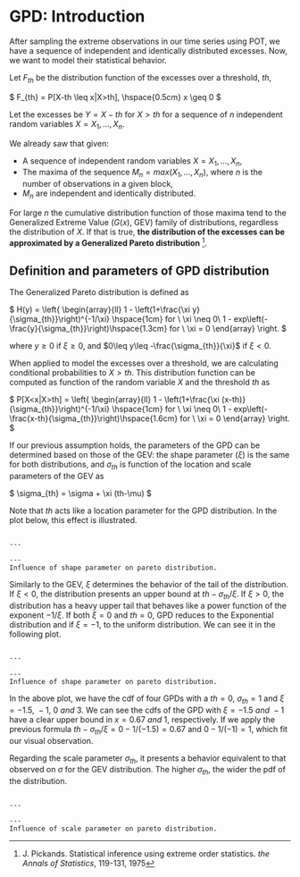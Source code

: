 
# GPD: Introduction

After sampling the extreme observations in our time series using POT, we have a sequence of independent and identically distributed excesses. Now, we want to model their statistical behavior.

Let $F_{th}$ be the distribution function of the excesses over a threshold, $th$,

$
F_{th} = P[X-th \leq x|X>th], \hspace{0.5cm} x  \geq 0
$

Let the excesses be $Y=X-th$ for $X>th$ for a sequence of $n$ independent random variables $X = X_1,...,X_n$. 

We already saw that given:
- A sequence of independent random variables $X = X_1,...,X_n$,
- The maxima of the sequence $M_n = max(X_1,..., X_n)$, where $n$ is the number of observations in a given block,
- $M_n$ are independent and identically distributed.

For large $n$ the cumulative distribution function of those maxima tend to the Generalized Extreme Value ($G(x)$, GEV) family of distributions, regardless the distribution of $X$. If that is true, **the distribution of the excesses can be approximated by a Generalized Pareto distribution** [^gpd_ref].

## Definition and parameters of GPD distribution

The Generalized Pareto distribution is defined as

$
H(y) = \left\{
    \begin{array}{ll}
        1 - \left(1+\frac{\xi y}{\sigma_{th}}\right)^{-1/\xi} \hspace{1cm} for \ \xi \neq 0\\
        1 - exp\left(-\frac{y}{\sigma_{th}}\right)\hspace{1.3cm} for \ \xi = 0
    \end{array}
\right.
$

where $y\geq0$ if $\xi \geq 0$, and $0\leq y\leq -\frac{\sigma_{th}}{\xi}$ if $\xi<0$.

When applied to model the excesses over a threshold, we are calculating conditional probabilities to $X>th$. This distribution function can be computed as function of the random variable $X$ and the threshold $th$ as

$
 P[X<x|X>th] = \left\{
    \begin{array}{ll}
        1 - \left(1+\frac{\xi (x-th)}{\sigma_{th}}\right)^{-1/\xi} \hspace{1cm} for \ \xi \neq 0\\
        1 - exp\left(-\frac{x-th}{\sigma_{th}}\right)\hspace{1.6cm} for \ \xi = 0
    \end{array}
\right.
$

If our previous assumption holds, the parameters of the GPD can be determined based on those of the GEV: the shape parameter ($\xi$) is the same for both distributions, and $\sigma_{th}$ is function of the location and scale parameters of the GEV as

$
\sigma_{th} = \sigma + \xi (th-\mu)
$

Note that $th$ acts like a location parameter for the GPD distribution. In the plot below, this effect is illustrated.

```{figure} https://files.mude.citg.tudelft.nl/GPD_loc.png

---

---
Influence of shape parameter on pareto distribution.
```

Similarly to the GEV, $\xi$ determines the behavior of the tail of the distribution. If $\xi<0$, the distribution presents an upper bound at $th-\sigma_{th}/\xi$. If $\xi>0$, the distribution has a heavy upper tail that behaves like a power function of the exponent $-1/\xi$. If both $\xi=0$ and $th=0$, GPD reduces to the Exponential distribution and if $\xi=-1$, to the uniform distribution. We can see it in the following plot.

```{figure} https://files.mude.citg.tudelft.nl/GPD_shape_2.png

---

---
Influence of shape parameter on pareto distribution.
```

In the above plot, we have the cdf of four GPDs with a $th=0$, $\sigma_{th}=1$ and $\xi=-1.5, \ -1, \ 0 \ and \ 3$. We can see the cdfs of the GPD with $\xi=-1.5 \ and \ -1$ have a clear upper bound in $x=0.67 \ and \ 1$, respectively. If we apply the previous formula $th-\sigma_{th}/\xi = 0-1/(-1.5)=0.67$ and $0-1/(-1)=1$, which fit our visual observation.

Regarding the scale parameter $\sigma_{th}$, it presents a behavior equivalent to that observed on $\sigma$ for the GEV distribution. The higher $\sigma_{th}$, the wider the pdf of the distribution.

```{figure} https://files.mude.citg.tudelft.nl/GPD_scale.png

---

---
Influence of scale parameter on pareto distribution.
```

[^gpd_ref]: J. Pickands. Statistical inference using extreme order statistics. *the Annals of Statistics*, 119-131, 1975